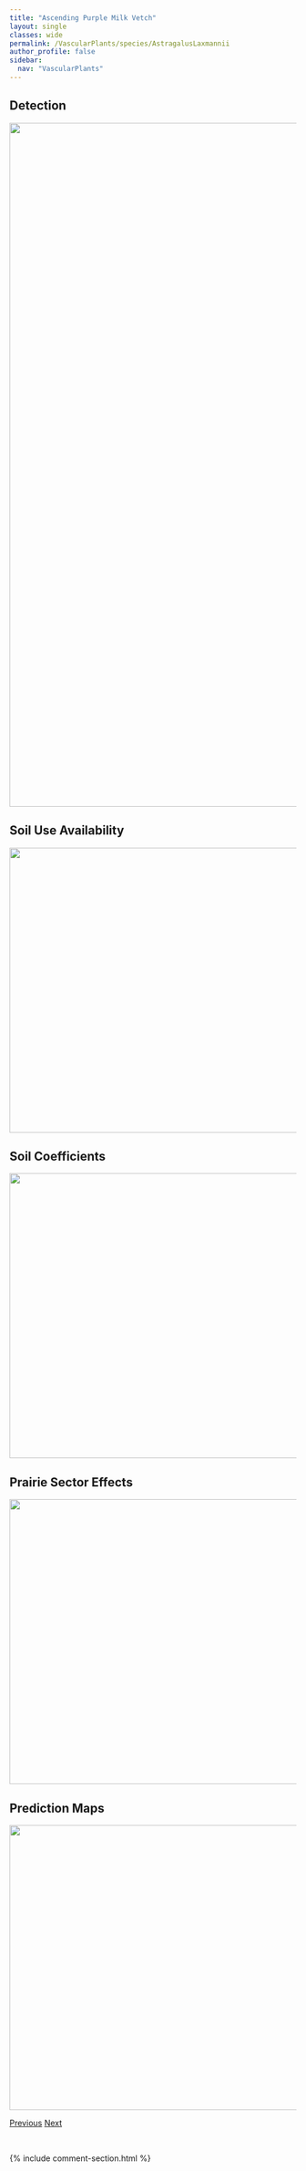 ```yaml
---
title: "Ascending Purple Milk Vetch"
layout: single
classes: wide
permalink: /VascularPlants/species/AstragalusLaxmannii
author_profile: false
sidebar:
  nav: "VascularPlants"
---
```


<h2>Detection</h2>

<a href="https://drive.google.com/uc?export=view&id=1WyWS_Io3vZnEjyoJjEZ6uFkTE9pIJGML">
<img src="https://drive.google.com/uc?export=view&id=1WyWS_Io3vZnEjyoJjEZ6uFkTE9pIJGML" height = "1200" width = "800">
</a>


<h2>Soil Use Availability</h2>

<a href="https://drive.google.com/uc?export=view&id=1xPH_-hMdAMKa4yVHZUhplCCJD_QWf5XL">
<img src="https://drive.google.com/uc?export=view&id=1xPH_-hMdAMKa4yVHZUhplCCJD_QWf5XL" height = "500" width = "1000">
</a>


<h2>Soil Coefficients</h2>

<a href="https://drive.google.com/uc?export=view&id=1VGC6t6lfHM-UjarLTI60WwFC4-mJffjG">
<img src="https://drive.google.com/uc?export=view&id=1VGC6t6lfHM-UjarLTI60WwFC4-mJffjG" height = "500" width = "1000">
</a>


<h2>Prairie Sector Effects</h2>

<a href="https://drive.google.com/uc?export=view&id=18y5hdRSIOy6WKTzS9YqG7_05WYox2CN_">
<img src="https://drive.google.com/uc?export=view&id=18y5hdRSIOy6WKTzS9YqG7_05WYox2CN_" height = "500" width = "1000">
</a>


<h2>Prediction Maps</h2>

<a href="https://drive.google.com/uc?export=view&id=1eEu4gV1lzZ_AeZ0Bl87msCziuX2GBxh_">
<img src="https://drive.google.com/uc?export=view&id=1eEu4gV1lzZ_AeZ0Bl87msCziuX2GBxh_" height = "500" width = "1000">
</a>


<a href="/DevelopmentWebsite/VascularPlants/species/AstragalusGilviflorus" class="pagination--pager" title="Astragalus gilviflorus">Previous</a> <a href="/DevelopmentWebsite/VascularPlants/species/AstragalusLotiflorus" class="pagination--pager" title="Astragalus lotiflorus">Next</a>

<p>&nbsp;</p>

{% include comment-section.html %}

